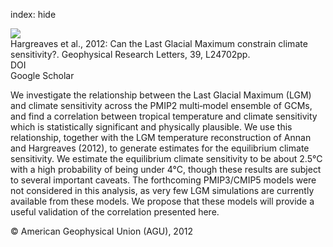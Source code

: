 index: hide

<div class="Citation">
    <div class="Citation-thumb CitationThumb-linked"  data-href="https://doi.org/10.1029/2012gl053872">
      <img src="https://static.claimspace.cloud/climate-study-static/refs/thumbs/10/Hargreaves_et_al_2012-thumb.png" />
    </div>

  <div class="Citation-body">
    <div class="Citation-text">Hargreaves et al., 2012: Can the Last Glacial Maximum constrain climate sensitivity?. <span class="Article-journal">Geophysical Research Letters, </span><span class="Article-volume">39, </span>L24702pp.</div>
    <div class="Citation-links">
      <div class="CitationLink" data-href="https://doi.org/10.1029/2012gl053872">
        <div class="CitationLink-icon CitationLink-Doi"></div>
        <div class="CitationLink-text">DOI</div>
      </div>
      <div class="CitationLink" data-href="https://scholar.google.com/scholar?q=10.1029/2012gl053872">
        <div class="CitationLink-icon CitationLink-Scholar"></div>
        <div class="CitationLink-text">Google Scholar</div>
      </div>
    </div>
  </div>
</div>

We investigate the relationship between the Last Glacial Maximum (LGM) and climate sensitivity across the PMIP2 multi‐model ensemble of GCMs, and find a correlation between tropical temperature and climate sensitivity which is statistically significant and physically plausible. We use this relationship, together with the LGM temperature reconstruction of Annan and Hargreaves (2012), to generate estimates for the equilibrium climate sensitivity. We estimate the equilibrium climate sensitivity to be about 2.5°C with a high probability of being under 4°C, though these results are subject to several important caveats. The forthcoming PMIP3/CMIP5 models were not considered in this analysis, as very few LGM simulations are currently available from these models. We propose that these models will provide a useful validation of the correlation presented here.

<div class="Citation-copy">
&copy; American Geophysical Union (AGU), 2012
</div>